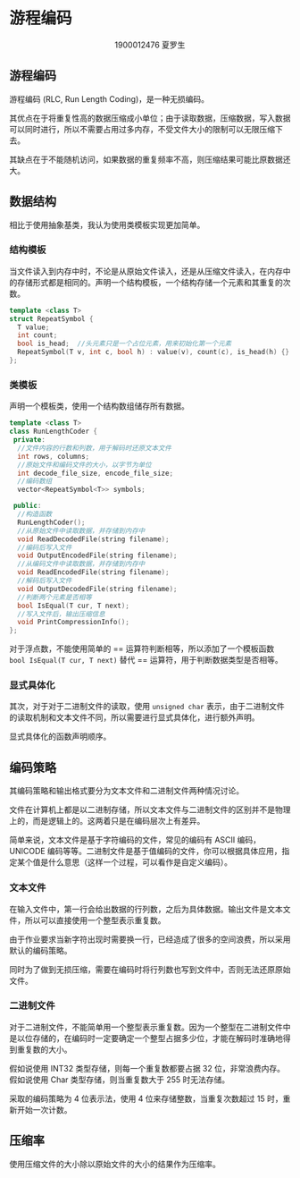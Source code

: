 # 游程编码

<center>
    1900012476 夏罗生
</center>

## 游程编码

游程编码 (RLC, Run Length Coding)，是一种无损编码。

其优点在于将重复性高的数据压缩成小单位；由于读取数据，压缩数据，写入数据可以同时进行，所以不需要占用过多内存，不受文件大小的限制可以无限压缩下去。

其缺点在于不能随机访问，如果数据的重复频率不高，则压缩结果可能比原数据还大。

## 数据结构

相比于使用抽象基类，我认为使用类模板实现更加简单。

### 结构模板

当文件读入到内存中时，不论是从原始文件读入，还是从压缩文件读入，在内存中的存储形式都是相同的。声明一个结构模板，一个结构存储一个元素和其重复的次数。

```c++
template <class T>
struct RepeatSymbol {
  T value;
  int count;
  bool is_head;  //头元素只是一个占位元素，用来初始化第一个元素
  RepeatSymbol(T v, int c, bool h) : value(v), count(c), is_head(h) {}
};
```

### 类模板

声明一个模板类，使用一个结构数组储存所有数据。

```c++
template <class T>
class RunLengthCoder {
 private:
  //文件内容的行数和列数，用于解码时还原文本文件
  int rows, columns;
  //原始文件和编码文件的大小，以字节为单位
  int decode_file_size, encode_file_size;
  //编码数组
  vector<RepeatSymbol<T>> symbols;

 public:
  //构造函数
  RunLengthCoder();
  //从原始文件中读取数据，并存储到内存中
  void ReadDecodedFile(string filename);
  //编码后写入文件
  void OutputEncodedFile(string filename);
  //从编码文件中读取数据，并存储到内存中
  void ReadEncodedFile(string filename);
  //解码后写入文件
  void OutputDecodedFile(string filename);
  //判断两个元素是否相等
  bool IsEqual(T cur, T next);
  //写入文件后，输出压缩信息
  void PrintCompressionInfo();
};
```

对于浮点数，不能使用简单的 == 运算符判断相等，所以添加了一个模板函数 `bool IsEqual(T cur, T next)` 替代 == 运算符，用于判断数据类型是否相等。

### 显式具体化

其次，对于对于二进制文件的读取，使用 `unsigned char` 表示，由于二进制文件的读取机制和文本文件不同，所以需要进行显式具体化，进行额外声明。

显式具体化的函数声明顺序。

## 编码策略

其编码策略和输出格式要分为文本文件和二进制文件两种情况讨论。

文件在计算机上都是以二进制存储，所以文本文件与二进制文件的区别并不是物理上的，而是逻辑上的。这两着只是在编码层次上有差异。

简单来说，文本文件是基于字符编码的文件，常见的编码有 ASCII 编码，UNICODE 编码等等。二进制文件是基于值编码的文件，你可以根据具体应用，指定某个值是什么意思（这样一个过程，可以看作是自定义编码）。

### 文本文件

在输入文件中，第一行会给出数据的行列数，之后为具体数据。输出文件是文本文件，所以可以直接使用一个整型表示重复数。

由于作业要求当新字符出现时需要换一行，已经造成了很多的空间浪费，所以采用默认的编码策略。

同时为了做到无损压缩，需要在编码时将行列数也写到文件中，否则无法还原原始文件。

### 二进制文件

对于二进制文件，不能简单用一个整型表示重复数。因为一个整型在二进制文件中是以位存储的，在编码时一定要确定一个整型占据多少位，才能在解码时准确地得到重复数的大小。

假如说使用 INT32 类型存储，则每一个重复数都要占据 32 位，非常浪费内存。假如说使用 Char 类型存储，则当重复数大于 255 时无法存储。

采取的编码策略为 4 位表示法，使用 4 位来存储整数，当重复次数超过 15 时，重新开始一次计数。

## 压缩率

使用压缩文件的大小除以原始文件的大小的结果作为压缩率。